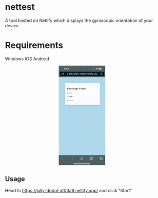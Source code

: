 # nettest
A tool hosted on Netlify which displays the gyroscopic orientation of your device.

# Requirements
Windows
IOS
Android

<p align="center">
<img src="RPReplay-Final1684442567.gif"  width="30%" height="30%">
</p>

## Usage

Head to https://jolly-dodol-af03a9.netlify.app/ and click "Start"
